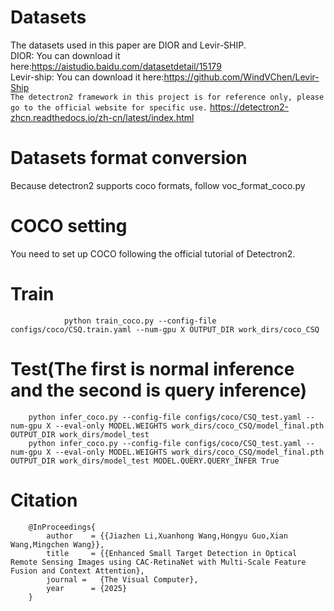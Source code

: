 Datasets  
====
The datasets used in this paper are DIOR and Levir-SHIP.  
DIOR: 
You can download it here:https://aistudio.baidu.com/datasetdetail/15179  
Levir-ship: 
You can download it here:https://github.com/WindVChen/Levir-Ship  
`The detectron2 framework in this project is for reference only, please go to the official website for specific use.`
https://detectron2-zhcn.readthedocs.io/zh-cn/latest/index.html  

Datasets format conversion
=
Because detectron2 supports coco formats, follow voc_format_coco.py  

COCO setting
=
You need to set up COCO following the official tutorial of Detectron2.  

Train
=
                python train_coco.py --config-file configs/coco/CSQ.train.yaml --num-gpu X OUTPUT_DIR work_dirs/coco_CSQ  

Test(The first is normal inference and the second is query inference)
=
        python infer_coco.py --config-file configs/coco/CSQ_test.yaml --num-gpu X --eval-only MODEL.WEIGHTS work_dirs/coco_CSQ/model_final.pth OUTPUT_DIR work_dirs/model_test    
        python infer_coco.py --config-file configs/coco/CSQ_test.yaml --num-gpu X --eval-only MODEL.WEIGHTS work_dirs/coco_CSQ/model_final.pth OUTPUT_DIR work_dirs/model_test MODEL.QUERY.QUERY_INFER True    

Citation
=
        @InProceedings{  
            author    = {{Jiazhen Li,Xuanhong Wang,Hongyu Guo,Xian Wang,Mingchen Wang}},  
            title     = {{Enhanced Small Target Detection in Optical Remote Sensing Images using CAC-RetinaNet with Multi-Scale Feature Fusion and Context Attention},  
            journal =   {The Visual Computer},  
            year      = {2025}  
        }  



